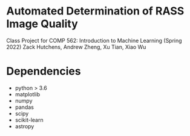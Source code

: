 # Automated Determination of RASS Image Quality
Class Project for COMP 562: Introduction to Machine Learning (Spring 2022)
Zack Hutchens, Andrew Zheng, Xu Tian, Xiao Wu

# Dependencies 
 - python > 3.6
 - matplotlib
 - numpy 
 - pandas
 - scipy
 - scikit-learn
 - astropy 
